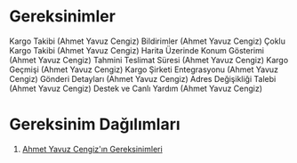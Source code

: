 # Gereksinimler
Kargo Takibi (Ahmet Yavuz Cengiz)
Bildirimler (Ahmet Yavuz Cengiz)
Çoklu Kargo Takibi (Ahmet Yavuz Cengiz)
Harita Üzerinde Konum Gösterimi (Ahmet Yavuz Cengiz)
Tahmini Teslimat Süresi (Ahmet Yavuz Cengiz)
Kargo Geçmişi (Ahmet Yavuz Cengiz)
Kargo Şirketi Entegrasyonu (Ahmet Yavuz Cengiz)
Gönderi Detayları (Ahmet Yavuz Cengiz)
Adres Değişikliği Talebi (Ahmet Yavuz Cengiz)
Destek ve Canlı Yardım (Ahmet Yavuz Cengiz)



# Gereksinim Dağılımları
1. [Ahmet Yavuz Cengiz'ın Gereksinimleri](Ahmet-Yavuz-Cengiz-Gereksinimler.md)

